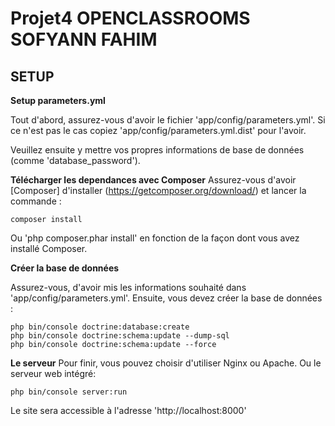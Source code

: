 Projet4 OPENCLASSROOMS SOFYANN FAHIM
=======
## SETUP
**Setup parameters.yml**

Tout d'abord, assurez-vous d'avoir le fichier 'app/config/parameters.yml'.
Si ce n'est pas le cas copiez 'app/config/parameters.yml.dist' pour l'avoir.

Veuillez ensuite y mettre vos propres informations de base de données (comme 
'database_password').

**Télécharger les dependances avec Composer**
Assurez-vous d'avoir [Composer] d'installer (https://getcomposer.org/download/)
et lancer la commande : 

```
composer install
```

Ou 'php composer.phar install' en fonction de la façon dont vous avez installé
Composer.

**Créer la base de données**

Assurez-vous, d'avoir mis les informations souhaité dans 'app/config/parameters.yml'.
Ensuite, vous devez créer la base de données :

```
php bin/console doctrine:database:create
php bin/console doctrine:schema:update --dump-sql
php bin/console doctrine:schema:update --force
```
**Le serveur**
Pour finir, vous pouvez choisir d'utiliser Nginx ou Apache. Ou le serveur web
intégré:
 ```
 php bin/console server:run
 ```
Le site sera accessible à l'adresse 'http://localhost:8000'